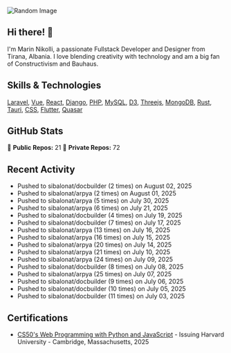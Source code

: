 ![Random Image](assets/4.png)
## Hi there! 👋

I'm Marin Nikolli, a passionate Fullstack Developer and Designer from Tirana, Albania. I love blending creativity with technology and am a big fan of Constructivism and Bauhaus.

## Skills & Technologies

[Laravel](https://laravel.com/), [Vue](https://vuejs.org/), [React](https://react.dev/), [Django](https://www.djangoproject.com/), [PHP](https://www.php.net/), [MySQL](https://www.mysql.com/), [D3](https://d3js.org/), [Threejs](https://threejs.org/), [MongoDB](https://www.mongodb.com/?msockid=18f41f88c021681c2a650aaac1546995), [Rust](https://www.rust-lang.org/), [Tauri](https://tauri.app/), [CSS](https://css3.com/), [Flutter](https://flutter.dev/), [Quasar](https://quasar.dev/)

## GitHub Stats

🌟 **Public Repos:** 21
🌟 **Private Repos:** 72  

## Recent Activity
- Pushed to sibalonat/docbuilder (2 times) on August 02, 2025
- Pushed to sibalonat/arpya (2 times) on August 01, 2025
- Pushed to sibalonat/arpya (5 times) on July 30, 2025
- Pushed to sibalonat/arpya (6 times) on July 21, 2025
- Pushed to sibalonat/docbuilder (4 times) on July 19, 2025
- Pushed to sibalonat/docbuilder (7 times) on July 17, 2025
- Pushed to sibalonat/arpya (13 times) on July 16, 2025
- Pushed to sibalonat/arpya (16 times) on July 15, 2025
- Pushed to sibalonat/arpya (20 times) on July 14, 2025
- Pushed to sibalonat/arpya (21 times) on July 10, 2025
- Pushed to sibalonat/arpya (24 times) on July 09, 2025
- Pushed to sibalonat/docbuilder (8 times) on July 08, 2025
- Pushed to sibalonat/arpya (25 times) on July 07, 2025
- Pushed to sibalonat/docbuilder (9 times) on July 06, 2025
- Pushed to sibalonat/docbuilder (10 times) on July 05, 2025
- Pushed to sibalonat/docbuilder (11 times) on July 03, 2025



## Certifications

- [CS50's Web Programming with
Python and JavaScript](https://certificates.cs50.io/faf4470c-c773-489d-bc3e-b0086a8a5404.pdf?size=letter) - Issuing Harvard University - Cambridge, Massachusetts, 2025
